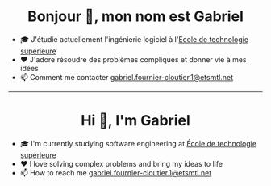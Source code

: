 <h1 align="center">Bonjour 👋, mon nom est Gabriel</h1>

- 🎓 J'étudie actuellement l'ingénierie logiciel à l'[École de technologie supérieure](https://www.etsmtl.ca/)
- ❤ J'adore résoudre des problèmes compliqués et donner vie à mes idées
- 📫 Comment me contacter gabriel.fournier-cloutier.1@etsmtl.net

------------------

<h1 align="center">Hi 👋, I'm Gabriel</h1>

- 🎓 I'm currently studying software engineering at [École de technologie supérieure](https://www.etsmtl.ca/)
- ❤ I love solving complex problems and bring my ideas to life
- 📫 How to reach me gabriel.fournier-cloutier.1@etsmtl.net
